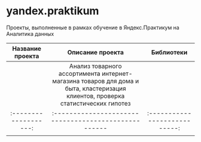 # yandex.praktikum
Проекты, выполненные в рамках обучение в Яндекс.Практикум на Аналитика данных

| Название проекта      | Описание проекта                                      | Библиотеки                  |
| :-------------------: | :---------------------------------------------------: |:---------------------------:|
|                       | Анализ товарного ассортимента интернет-магазина товаров для дома и быта, кластеризация клиентов, проверка статистических гипотез |                  |
| :-------------------: | :--------------------------------------------------- |:---------------------------:|
|                       |  |                  |
